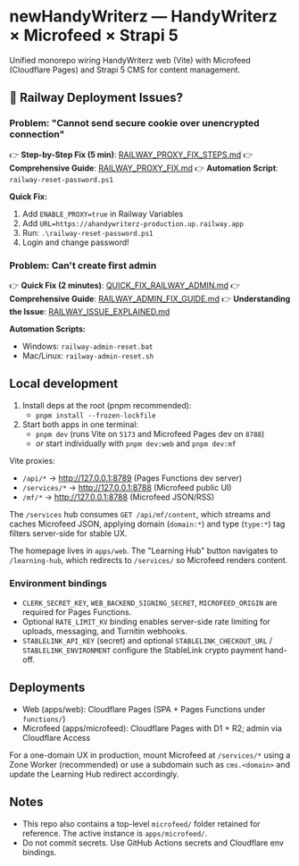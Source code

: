 # newHandyWriterz — HandyWriterz × Microfeed × Strapi 5

Unified monorepo wiring HandyWriterz web (Vite) with Microfeed (Cloudflare Pages) and Strapi 5 CMS for content management.

## 🚨 Railway Deployment Issues?

### Problem: "Cannot send secure cookie over unencrypted connection"

👉 **Step-by-Step Fix (5 min)**: [RAILWAY_PROXY_FIX_STEPS.md](./RAILWAY_PROXY_FIX_STEPS.md)
👉 **Comprehensive Guide**: [RAILWAY_PROXY_FIX.md](./RAILWAY_PROXY_FIX.md)
👉 **Automation Script**: `railway-reset-password.ps1`

**Quick Fix:**
1. Add `ENABLE_PROXY=true` in Railway Variables
2. Add `URL=https://ahandywriterz-production.up.railway.app`
3. Run: `.\railway-reset-password.ps1`
4. Login and change password!

### Problem: Can't create first admin

👉 **Quick Fix (2 minutes)**: [QUICK_FIX_RAILWAY_ADMIN.md](./QUICK_FIX_RAILWAY_ADMIN.md)
👉 **Comprehensive Guide**: [RAILWAY_ADMIN_FIX_GUIDE.md](./RAILWAY_ADMIN_FIX_GUIDE.md)
👉 **Understanding the Issue**: [RAILWAY_ISSUE_EXPLAINED.md](./RAILWAY_ISSUE_EXPLAINED.md)

**Automation Scripts:**
- Windows: `railway-admin-reset.bat`
- Mac/Linux: `railway-admin-reset.sh`

## Local development

1. Install deps at the root (pnpm recommended):
   - `pnpm install --frozen-lockfile`
2. Start both apps in one terminal:
   - `pnpm dev` (runs Vite on `5173` and Microfeed Pages dev on `8788`)
   - _or_ start individually with `pnpm dev:web` and `pnpm dev:mf`

Vite proxies:
- `/api/*` → http://127.0.0.1:8789 (Pages Functions dev server)
- `/services/*` → http://127.0.0.1:8788 (Microfeed public UI)
- `/mf/*` → http://127.0.0.1:8788 (Microfeed JSON/RSS)

The `/services` hub consumes `GET /api/mf/content`, which streams and caches Microfeed JSON, applying domain (`domain:*`) and type (`type:*`) tag filters server-side for stable UX.

The homepage lives in `apps/web`. The "Learning Hub" button navigates to `/learning-hub`, which redirects to `/services/` so Microfeed renders content.

### Environment bindings

- `CLERK_SECRET_KEY`, `WEB_BACKEND_SIGNING_SECRET`, `MICROFEED_ORIGIN` are required for Pages Functions.
- Optional `RATE_LIMIT_KV` binding enables server-side rate limiting for uploads, messaging, and Turnitin webhooks.
- `STABLELINK_API_KEY` (secret) and optional `STABLELINK_CHECKOUT_URL` / `STABLELINK_ENVIRONMENT` configure the StableLink crypto payment hand-off.

## Deployments

- Web (apps/web): Cloudflare Pages (SPA + Pages Functions under `functions/`)
- Microfeed (apps/microfeed): Cloudflare Pages with D1 + R2; admin via Cloudflare Access

For a one-domain UX in production, mount Microfeed at `/services/*` using a Zone Worker (recommended) or use a subdomain such as `cms.<domain>` and update the Learning Hub redirect accordingly.

## Notes

- This repo also contains a top-level `microfeed/` folder retained for reference. The active instance is `apps/microfeed/`.
- Do not commit secrets. Use GitHub Actions secrets and Cloudflare env bindings.
